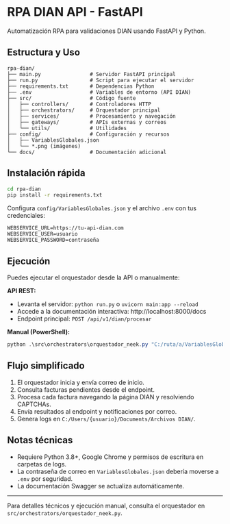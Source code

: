 

# RPA DIAN API - FastAPI

Automatización RPA para validaciones DIAN usando FastAPI y Python.

## Estructura y Uso

```
rpa-dian/
├── main.py                # Servidor FastAPI principal
├── run.py                 # Script para ejecutar el servidor
├── requirements.txt       # Dependencias Python
├── .env                   # Variables de entorno (API DIAN)
├── src/                   # Código fuente
│   ├── controllers/       # Controladores HTTP
│   ├── orchestrators/     # Orquestador principal
│   ├── services/          # Procesamiento y navegación
│   ├── gateways/          # APIs externas y correos
│   └── utils/             # Utilidades
├── config/                # Configuración y recursos
│   ├── VariablesGlobales.json
│   └── *.png (imágenes)
└── docs/                  # Documentación adicional
```

## Instalación rápida

```bash
cd rpa-dian
pip install -r requirements.txt
```

Configura `config/VariablesGlobales.json` y el archivo `.env` con tus credenciales:

```
WEBSERVICE_URL=https://tu-api-dian.com
WEBSERVICE_USER=usuario
WEBSERVICE_PASSWORD=contraseña
```

## Ejecución

Puedes ejecutar el orquestador desde la API o manualmente:

**API REST:**
- Levanta el servidor: `python run.py` o `uvicorn main:app --reload`
- Accede a la documentación interactiva: http://localhost:8000/docs
- Endpoint principal: `POST /api/v1/dian/procesar`

**Manual (PowerShell):**
```powershell
python .\src\orchestrators\orquestador_neek.py "C:/ruta/a/VariablesGlobales.json"
```

## Flujo simplificado

1. El orquestador inicia y envía correo de inicio.
2. Consulta facturas pendientes desde el endpoint.
3. Procesa cada factura navegando la página DIAN y resolviendo CAPTCHAs.
4. Envía resultados al endpoint y notificaciones por correo.
5. Genera logs en `C:/Users/{usuario}/Documents/Archivos DIAN/`.

## Notas técnicas

- Requiere Python 3.8+, Google Chrome y permisos de escritura en carpetas de logs.
- La contraseña de correo en `VariablesGlobales.json` debería moverse a `.env` por seguridad.
- La documentación Swagger se actualiza automáticamente.

---
Para detalles técnicos y ejecución manual, consulta el orquestador en `src/orchestrators/orquestador_neek.py`.